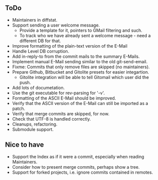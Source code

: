 ## ToDo

* Maintainers in diffstat.
* Support sending a user welcome message.
    * Provide a template for it, pointers to GMail filtering and such.
    * To track who we have already sent a welcome message - need a different DB for that.
* Improve formatting of the plain-text version of the E-Mail
* Handle Level DB corruption.
* Add in-reply-to from the commit mails to the summary E-Mails.
* Implement manual E-Mail sending similar to the old git-send-email.
* Fixme: Commits that only remove files are skipped (no maintainers).
* Prepare Github, Bitbucket and Gitolite presets for easier integartion.
    * Gitolite integration will be able to tell Gitomail which user did the push.
* Add lots of documetation.
* Use the git executable for rev-parsing for '-v'.
* Formatting of the ASCII E-Mail should be improved.
* Verify that the ASCII version of the E-Mail can still be imported as a patch.
* Verify that merge commits are skipped, for now.
* Check that UTF-8 is handled correctly.
* Cleanups, refactoring.
* Submodule support.

## Nice to have

* Support the Index as if it were a commit, especially when reading Maintainers.
* Consider how to present merge commits, perhaps show a tree.
* Support for forked projects, i.e. ignore commits contained in remotes.
